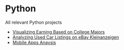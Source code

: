 # Python
All relevant Python projects
* [Visualizing Earning Based on College Majors](https://github.com/JakeSurrey/Python/blob/master/CollegeEarning.ipynb)
* [Analyzing Used Car Listings on eBay Kleinanzeigen](https://github.com/JakeSurrey/Python/blob/master/EbayCarSalesData.ipynb)
* [Mobile Apps Anaysis](https://github.com/JakeSurrey/Python/blob/master/MobileAppProfile.ipynb)
